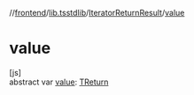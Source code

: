 //[frontend](../../../index.md)/[lib.tsstdlib](../index.md)/[IteratorReturnResult](index.md)/[value](value.md)

# value

[js]\
abstract var [value](value.md): [TReturn](index.md)
